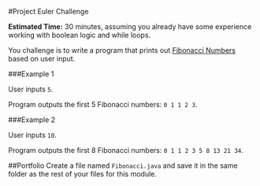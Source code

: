 #Project Euler Challenge

**Estimated Time:** 30 minutes, assuming you already have some experience working with boolean logic and while loops.

You challenge is to write a program that prints out [Fibonacci Numbers](http://en.wikipedia.org/wiki/Fibonacci_number) based on user input.

###Example 1

User inputs `5`.

Program outputs the first 5 Fibonacci numbers: `0 1 1 2 3`.

###Example 2

User inputs `10`.

Program outputs the first 8 Fibonacci numbers: `0 1 1 2 3 5 8 13 21 34`.

##Portfolio
Create a file named `Fibonacci.java` and save it in the same folder as the rest of your files for this module.
